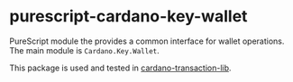 # purescript-cardano-key-wallet

PureScript module the provides a common interface for wallet operations.
The main module is `Cardano.Key.Wallet`.

This package is used and tested in
[cardano-transaction-lib](https://github.com/Plutonomicon/cardano-transaction-lib).
